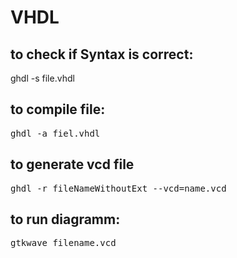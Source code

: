 # VHDL
## to check if Syntax is correct:
 ghdl -s file.vhdl
## to compile file:
 <pre>ghdl -a fiel.vhdl</pre>
## to generate vcd file
 <pre>ghdl -r fileNameWithoutExt --vcd=name.vcd</pre>
## to run diagramm:
 <pre>gtkwave filename.vcd</pre>